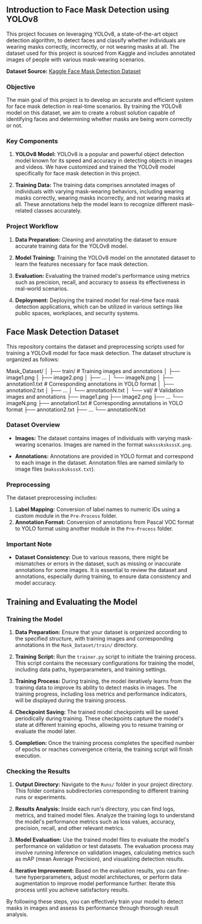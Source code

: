 ## Introduction to Face Mask Detection using YOLOv8

This project focuses on leveraging YOLOv8, a state-of-the-art object detection algorithm, to detect faces and classify whether individuals are wearing masks correctly, incorrectly, or not wearing masks at all. The dataset used for this project is sourced from Kaggle and includes annotated images of people with various mask-wearing scenarios.

**Dataset Source:** [Kaggle Face Mask Detection Dataset](https://www.kaggle.com/datasets/andrewmvd/face-mask-detection/data)

### Objective
The main goal of this project is to develop an accurate and efficient system for face mask detection in real-time scenarios. By training the YOLOv8 model on this dataset, we aim to create a robust solution capable of identifying faces and determining whether masks are being worn correctly or not.

### Key Components
1. **YOLOv8 Model:** YOLOv8 is a popular and powerful object detection model known for its speed and accuracy in detecting objects in images and videos. We have customized and trained the YOLOv8 model specifically for face mask detection in this project.
   
2. **Training Data:** The training data comprises annotated images of individuals with varying mask-wearing behaviors, including wearing masks correctly, wearing masks incorrectly, and not wearing masks at all. These annotations help the model learn to recognize different mask-related classes accurately.

### Project Workflow
1. **Data Preparation:** Cleaning and annotating the dataset to ensure accurate training data for the YOLOv8 model.
   
2. **Model Training:** Training the YOLOv8 model on the annotated dataset to learn the features necessary for face mask detection.

3. **Evaluation:** Evaluating the trained model's performance using metrics such as precision, recall, and accuracy to assess its effectiveness in real-world scenarios.

4. **Deployment:** Deploying the trained model for real-time face mask detection applications, which can be utilized in various settings like public spaces, workplaces, and security systems.

## Face Mask Detection Dataset

This repository contains the dataset and preprocessing scripts used for training a YOLOv8 model for face mask detection. The dataset structure is organized as follows:

Mask_Dataset/
│
├── train/                 # Training images and annotations
│   ├── image1.png
│   ├── image2.png
│   ├── ...
│   └── imageN.png
│   ├── annotation1.txt    # Corresponding annotations in YOLO format
│   ├── annotation2.txt
│   ├── ...
│   └── annotationN.txt
│
└── val/                   # Validation images and annotations
    ├── image1.png
    ├── image2.png
    ├── ...
    └── imageN.png
    ├── annotation1.txt    # Corresponding annotations in YOLO format
    ├── annotation2.txt
    ├── ...
    └── annotationN.txt

### Dataset Overview
- **Images:** The dataset contains images of individuals with varying mask-wearing scenarios. Images are named in the format `maksssksksssX.png`.
  
- **Annotations:** Annotations are provided in YOLO format and correspond to each image in the dataset. Annotation files are named similarly to image files (`maksssksksssX.txt`).

### Preprocessing
The dataset preprocessing includes:
1. **Label Mapping:** Conversion of label names to numeric IDs using a custom module in the `Pre-Process` folder.
2. **Annotation Format:** Conversion of annotations from Pascal VOC format to YOLO format using another module in the `Pre-Process` folder.

### Important Note
- **Dataset Consistency:** Due to various reasons, there might be mismatches or errors in the dataset, such as missing or inaccurate annotations for some images. It is essential to review the dataset and annotations, especially during training, to ensure data consistency and model accuracy.

## Training and Evaluating the Model

### Training the Model

1. **Data Preparation:** Ensure that your dataset is organized according to the specified structure, with training images and corresponding annotations in the `Mask_Dataset/train/` directory.

2. **Training Script:** Run the `trainer.py` script to initiate the training process. This script contains the necessary configurations for training the model, including data paths, hyperparameters, and training settings.

3. **Training Process:** During training, the model iteratively learns from the training data to improve its ability to detect masks in images. The training progress, including loss metrics and performance indicators, will be displayed during the training process.

4. **Checkpoint Saving:** The trained model checkpoints will be saved periodically during training. These checkpoints capture the model's state at different training epochs, allowing you to resume training or evaluate the model later.

5. **Completion:** Once the training process completes the specified number of epochs or reaches convergence criteria, the training script will finish execution.

### Checking the Results

1. **Output Directory:** Navigate to the `Runs/` folder in your project directory. This folder contains subdirectories corresponding to different training runs or experiments.

2. **Results Analysis:** Inside each run's directory, you can find logs, metrics, and trained model files. Analyze the training logs to understand the model's performance metrics such as loss values, accuracy, precision, recall, and other relevant metrics.

3. **Model Evaluation:** Use the trained model files to evaluate the model's performance on validation or test datasets. The evaluation process may involve running inference on validation images, calculating metrics such as mAP (mean Average Precision), and visualizing detection results.

4. **Iterative Improvement:** Based on the evaluation results, you can fine-tune hyperparameters, adjust model architectures, or perform data augmentation to improve model performance further. Iterate this process until you achieve satisfactory results.

By following these steps, you can effectively train your model to detect masks in images and assess its performance through thorough result analysis.
